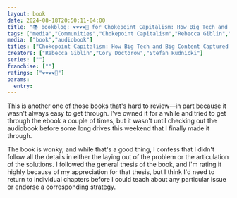 ```yaml
---
layout: book
date: 2024-08-18T20:50:11-04:00
title: "📚 bookblog: ❤️❤️❤️❤️🖤 for Chokepoint Capitalism: How Big Tech and Big Content Captured Creative Labor Markets and How We'll Win Them Back, by Rebecca Giblin and Cory Doctorow"
tags: ["media","Communities","Chokepoint Capitalism","Rebecca Giblin","Cory Doctorow"]
media: ["book","audiobook"]
titles: ["Chokepoint Capitalism: How Big Tech and Big Content Captured Creative Labor Markets and How We'll Win Them Back"]
creators: ["Rebecca Giblin","Cory Doctorow","Stefan Rudnicki"]
series: [""]
franchise: [""]
ratings: ["❤️❤️❤️❤️🖤"]
params:
  entry:
---
```


This is another one of those books that's hard to review—in part because it wasn't always easy to get through. I've owned it for a while and tried to get through the ebook a couple of times, but it wasn't until checking out the audiobook before some long drives this weekend that I finally made it through.

The book is wonky, and while that's a good thing, I confess that I didn't follow all the details in either the laying out of the problem or the articulation of the solutions. I followed the general thesis of the book, and I'm rating it highly because of my appreciation for that thesis, but I think I'd need to return to individual chapters before I could teach about any particular issue or endorse a corresponding strategy.
